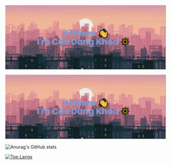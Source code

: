 <picture>
  <img alt="My banner" src="./img/banner.png">
</picture>

![This is an banner](./img/banner.png)

![Anurag's GitHub stats](https://github-readme-stats.vercel.app/api?username=caodangkhoa600&show_icons=true&theme=gruvbox&hide=issues) 

[![Top Langs](https://github-readme-stats.vercel.app/api/top-langs/?username=caodangkhoa600&layout=compact)](https://github.com/anuraghazra/github-readme-stats)

